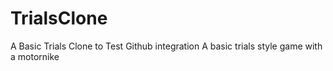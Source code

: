# TrialsClone

A Basic Trials Clone to Test Github integration
A basic trials style game with a motornike
